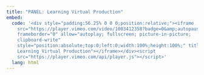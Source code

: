 ```yaml
---
title: "PANEL: Learning Virtual Production"
embed:
  code: '<div style="padding:56.25% 0 0 0;position:relative;"><iframe
    src="https://player.vimeo.com/video/1003412358?badge=0&amp;autopause=0&amp;player_id=0&amp;app_id=58479"
    frameborder="0" allow="autoplay; fullscreen; picture-in-picture;
    clipboard-write"
    style="position:absolute;top:0;left:0;width:100%;height:100%;" title="PANEL:
    Learning Virtual Production"></iframe></div><script
    src="https://player.vimeo.com/api/player.js"></script>'
  lang: html
---
```

